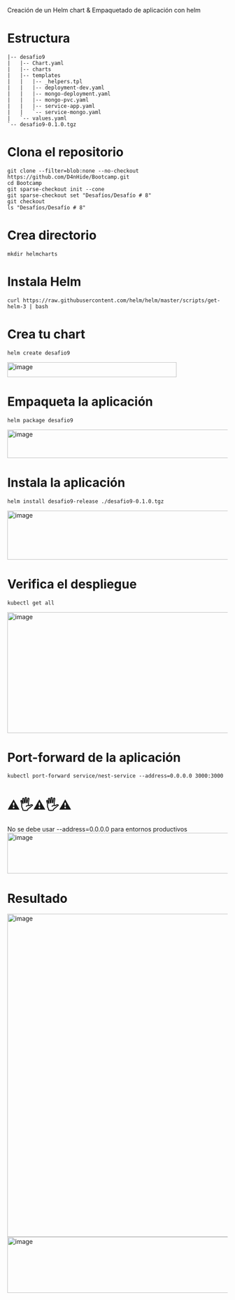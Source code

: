 Creación de un Helm chart & Empaquetado de aplicación con helm

# Estructura

``` text 
|-- desafio9
|   |-- Chart.yaml
|   |-- charts
|   |-- templates
|   |   |-- _helpers.tpl
|   |   |-- deployment-dev.yaml
|   |   |-- mongo-deployment.yaml
|   |   |-- mongo-pvc.yaml
|   |   |-- service-app.yaml
|   |   `-- service-mongo.yaml
|   `-- values.yaml
`-- desafio9-0.1.0.tgz
```
# Clona el repositorio
```
git clone --filter=blob:none --no-checkout https://github.com/D4nHide/Bootcamp.git
cd Bootcamp
git sparse-checkout init --cone
git sparse-checkout set "Desafíos/Desafío # 8"
git checkout
ls "Desafíos/Desafío # 8"
```
# Crea directorio
```
mkdir helmcharts
```
# Instala Helm
```
curl https://raw.githubusercontent.com/helm/helm/master/scripts/get-helm-3 | bash
```
# Crea tu chart
```
helm create desafio9
```
<img width="387" height="34" alt="image" src="https://github.com/user-attachments/assets/1bd2f1dd-3499-4f2d-86ca-7bc2b8ef640b" />

# Empaqueta la aplicación 
```
helm package desafio9
```
<img width="640" height="65" alt="image" src="https://github.com/user-attachments/assets/7833f18b-7cab-4715-aa45-488db2922bdf" />

# Instala la aplicación
```
helm install desafio9-release ./desafio9-0.1.0.tgz
```
<img width="618" height="112" alt="image" src="https://github.com/user-attachments/assets/57853d56-033a-4e36-92d5-e19749f2d256" />

# Verifica el despliegue
```
kubectl get all
```
<img width="663" height="276" alt="image" src="https://github.com/user-attachments/assets/37112031-f75b-483a-8f80-86df7c97e6b6" />

# Port-forward de la aplicación
```
kubectl port-forward service/nest-service --address=0.0.0.0 3000:3000
```
# ⚠️🖐️⚠️🖐️⚠️
No se debe usar --address=0.0.0.0 para entornos productivos
<img width="781" height="93" alt="image" src="https://github.com/user-attachments/assets/5f1064b0-1dfb-42db-9bbb-5819ce330b8d" />

# Resultado
<img width="723" height="738" alt="image" src="https://github.com/user-attachments/assets/16b3a90a-4409-433a-9f32-9f0ed856ceaf" />
<img width="721" height="128" alt="image" src="https://github.com/user-attachments/assets/470c6cfc-a88f-47d9-ae0a-d163800eae84" />


